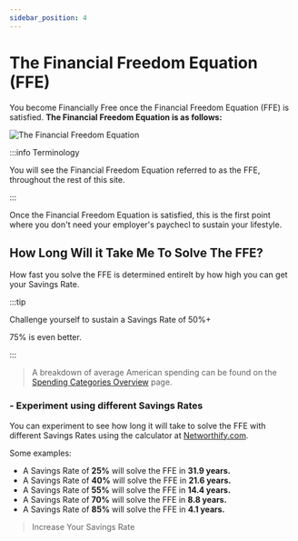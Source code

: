 ```yaml
---
sidebar_position: 4
---
```


# The Financial Freedom Equation (FFE)

You become Financially Free once the Financial Freedom Equation (FFE) is satisfied. **The Financial Freedom Equation is as follows:**

![The Financial Freedom Equation](/img/ffe.svg)

:::info Terminology

You will see the Financial Freedom Equation referred to as the FFE, throughout the rest of this site.

:::

Once the Financial Freedom Equation is satisfied, this is the first point where you don't need your employer's paychecl to sustain your lifestyle. 

## How Long Will it Take Me To Solve The FFE?

How fast you solve the FFE is determined entirelt by how high you can get your Savings Rate. 

:::tip

Challenge yourself to sustain a Savings Rate of 50%+

75% is even better.

:::

>A breakdown of average American spending can be found on the [Spending Categories Overview](spending/index.md) page.

### - Experiment using different Savings Rates

You can experiment to see how long it will take to solve the FFE with different Savings Rates using the calculator at [Networthify.com](https://networthify.com/calculator/earlyretirement?income=50000&initialBalance=0&expenses=20000&annualPct=5&withdrawalRate=4).

Some examples:
- A Savings Rate of **25%** will solve the FFE in **31.9 years.**
- A Savings Rate of **40%** will solve the FFE in **21.6 years.**
- A Savings Rate of **55%** will solve the FFE in **14.4 years.**
- A Savings Rate of **70%** will solve the FFE in **8.8 years.**
- A Savings Rate of **85%** will solve the FFE in **4.1 years.**

>Increase Your Savings Rate